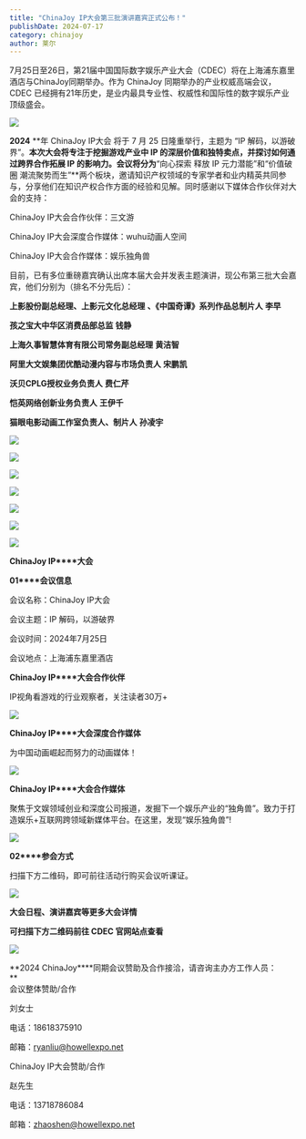 ```yaml
---
title: "ChinaJoy IP大会第三批演讲嘉宾正式公布！"
publishDate: 2024-07-17
category: chinajoy
author: 莱尔
---
```


7月25日至26日，第21届中国国际数字娱乐产业大会（CDEC）将在上海浦东嘉里酒店与ChinaJoy同期举办。作为 ChinaJoy 同期举办的产业权威高端会议，CDEC 已经拥有21年历史，是业内最具专业性、权威性和国际性的数字娱乐产业顶级盛会。

![](https://ec-net-1251389766.cos.ap-shanghai.myqcloud.com/wp-content/uploads/2024/07/20240717203927133.png)

**2024** **年 ChinaJoy IP大会 将于 7 月 25 日隆重举行，主题为 “IP 解码，以游破界”。**本次大会将专注于挖掘游戏产业中 IP 的深层价值和独特卖点，并探讨如何通过跨界合作拓展 IP 的影响力。会议将分为**“向心探索 释放 IP 元力潜能”和“价值破圈 潮流聚势而生”**两个板块，邀请知识产权领域的专家学者和业内精英共同参与，分享他们在知识产权合作方面的经验和见解。同时感谢以下媒体合作伙伴对大会的支持：

ChinaJoy IP大会合作伙伴：三文游

ChinaJoy IP大会深度合作媒体：wuhu动画人空间

ChinaJoy IP大会合作媒体：娱乐独角兽

目前，已有多位重磅嘉宾确认出席本届大会并发表主题演讲，现公布第三批大会嘉宾，他们分别为（排名不分先后）：

**上影股份副总经理、上影元文化总经理** **、《中国奇谭》系列作品总制片人** **李早**

**孩之宝大中华区消费品部总监** **钱静**

**上海久事智慧体育有限公司常务副总经理** **黄洁智**

**阿里大文娱集团优酷动漫内容与市场负责人** **宋鹏凯**

**沃贝****CPLG****授权业务负责人** **费仁芹**

**恺英网络创新业务负责人** **王伊千**

**猫眼电影动画工作室负责人、制片人** **孙凌宇**

![](https://ec-net-1251389766.cos.ap-shanghai.myqcloud.com/wp-content/uploads/2024/07/20240717203930928-702x1024.png)

![](https://ec-net-1251389766.cos.ap-shanghai.myqcloud.com/wp-content/uploads/2024/07/20240717203934976-702x1024.png)

![](https://ec-net-1251389766.cos.ap-shanghai.myqcloud.com/wp-content/uploads/2024/07/20240717203937369-702x1024.png)

![](https://ec-net-1251389766.cos.ap-shanghai.myqcloud.com/wp-content/uploads/2024/07/20240717203941399-702x1024.png)

![](https://ec-net-1251389766.cos.ap-shanghai.myqcloud.com/wp-content/uploads/2024/07/20240717203945614-702x1024.png)

![](https://ec-net-1251389766.cos.ap-shanghai.myqcloud.com/wp-content/uploads/2024/07/20240717203947745-702x1024.png)

![](https://ec-net-1251389766.cos.ap-shanghai.myqcloud.com/wp-content/uploads/2024/07/20240717203950396-702x1024.png)

**ChinaJoy IP****大会**

**01****会议信息**

会议名称：ChinaJoy IP大会

会议主题：IP 解码，以游破界

会议时间：2024年7月25日

会议地点：上海浦东嘉里酒店

**ChinaJoy IP****大会合作伙伴**

IP视角看游戏的行业观察者，关注读者30万+

![](https://ec-net-1251389766.cos.ap-shanghai.myqcloud.com/wp-content/uploads/2024/07/20240717203952720.png)

**ChinaJoy IP****大会深度合作媒体**

为中国动画崛起而努力的动画媒体！

![](https://ec-net-1251389766.cos.ap-shanghai.myqcloud.com/wp-content/uploads/2024/07/20240717203954435.png)

**ChinaJoy IP****大会合作媒体**

聚焦于文娱领域创业和深度公司报道，发掘下一个娱乐产业的“独角兽”。致力于打造娱乐+互联网跨领域新媒体平台。在这里，发现“娱乐独角兽”!

![](https://ec-net-1251389766.cos.ap-shanghai.myqcloud.com/wp-content/uploads/2024/07/20240717203957973.png)

**02****参会方式**

扫描下方二维码，即可前往活动行购买会议听课证。

![](https://ec-net-1251389766.cos.ap-shanghai.myqcloud.com/wp-content/uploads/2024/07/20240717204000958.png)

**大会日程、演讲嘉宾等更多大会详情**

**可扫描下方二维码前往 CDEC 官网站点查看**

![](https://ec-net-1251389766.cos.ap-shanghai.myqcloud.com/wp-content/uploads/2024/07/20240717204001798.png)

**2024 ChinaJoy****同期会议赞助及合作接洽，请咨询主办方工作人员：  
**  
会议整体赞助/合作

刘女士

电话：18618375910 

邮箱：ryanliu@howellexpo.net  
  
ChinaJoy IP大会赞助/合作

赵先生

电话：13718786084

邮箱：zhaoshen@howellexpo.net
